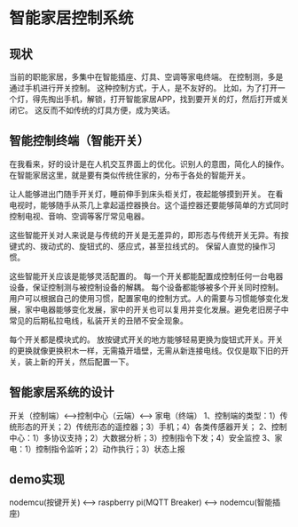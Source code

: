 # 智能家居控制系统

## 现状
当前的职能家居，多集中在智能插座、灯具、空调等家电终端。
在控制测，多是通过手机进行开关控制。
这种控制方式，于人，是不友好的。
比如，为了打开一个灯，得先掏出手机，解锁，打开智能家居APP，找到要开关的灯，然后打开或关闭它。
这反而不如传统的灯具方便，成为笑话。

## 智能控制终端（智能开关）
在我看来，好的设计是在人机交互界面上的优化。识别人的意图，简化人的操作。
在智能家居这里，就是要有类似传统住家的，分布于各处的智能开关。

让人能够进出门随手开关灯，睡前伸手到床头柜关灯，夜起能够摸到开关。
在看电视时，能够随手从茶几上拿起遥控器换台。这个遥控器还要能够简单的方式同时控制电视、音响、空调等客厅常见电器。

这些智能开关对人来说是与传统的开关是无差异的，即形态与传统开关无异。有按键式的、拨动式的、旋钮式的、感应式，甚至拉线式的。
保留人直觉的操作习惯。

这些智能开关应该是能够灵活配置的。
每一个开关都能配置成控制任何一台电器设备，保证控制测与被控制设备的解耦。
每个设备都能够被多个开关同时控制。
用户可以根据自己的使用习惯，配置家电的控制方式。人的需要与习惯能够变化发展，家中电器能够变化发展，家中的开关也可以复用并变化发展。避免老旧房子中常见的后期私拉电线，私装开关的丑陋不安全现象。

每个开关都是模块式的。
放按键式开关的地方能够轻易更换为旋钮式开关。开关的更换就像更换积木一样，无需撬开墙壁，无需从新连接电线。仅仅是取下旧的开关，装上新的开关，然后配置一下。

## 智能家居系统的设计
开关（控制端）<——>控制中心（云端）<——> 家电（终端）
1、控制端的类型：1）传统形态的开关；2）传统形态的遥控器；3）手机；4）各类传感器开关；
2、控制中心：1）多协议支持；2）大数据分析；3）控制指令下发；4）安全监控
3、家电：1）控制指令监听；2）动作执行；3）状态上报

## demo实现
nodemcu(按键开关) <——> raspberry pi(MQTT Breaker) <——> nodemcu(智能插座)
